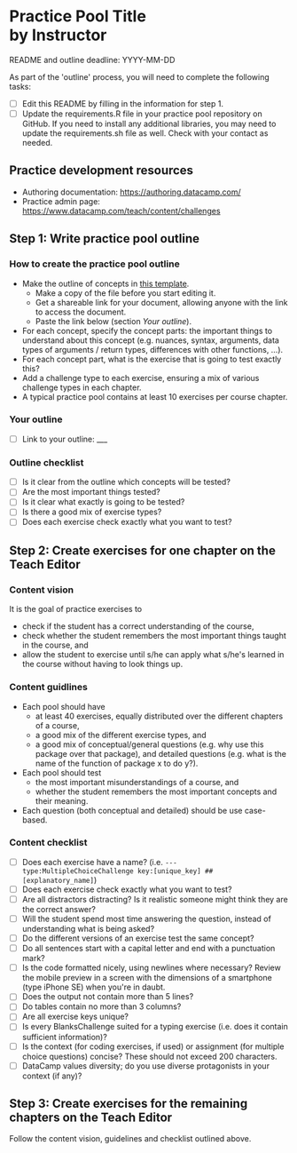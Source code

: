 # **Practice Pool Title**<br/>by **Instructor**

README and outline deadline: YYYY-MM-DD 

As part of the 'outline' process, you will need to complete the following tasks:

- [ ] Edit this README by filling in the information for step 1.
- [ ] Update the requirements.R file in your practice pool repository on GitHub. If you need to install any additional libraries, you may need to update the requirements.sh file as well. Check with your contact as needed.

## Practice development resources

* Authoring documentation: https://authoring.datacamp.com/
* Practice admin page: https://www.datacamp.com/teach/content/challenges

## Step 1: Write practice pool outline

### How to create the practice pool outline
* Make the outline of concepts in [this template](https://docs.google.com/document/d/1kqLp3kjGja1RR5nnHDsR14880bLLxlXxhi8D-K4Nprc/edit?usp=sharing).
  * Make a copy of the file before you start editing it.
  * Get a shareable link for your document, allowing anyone with the link to access the document.
  * Paste the link below (section _Your outline_).
* For each concept, specify the concept parts: the important things to understand about this concept (e.g. nuances, syntax, arguments, data types of arguments / return types, differences with other functions, …).
* For each concept part, what is the exercise that is going to test exactly this?
* Add a challenge type to each exercise, ensuring a mix of various challenge types in each chapter.
* A typical practice pool contains at least 10 exercises per course chapter.

### Your outline
- [ ] Link to your outline: ___

### Outline checklist
- [ ] Is it clear from the outline which concepts will be tested?
- [ ] Are the most important things tested?
- [ ] Is it clear what exactly is going to be tested?
- [ ] Is there a good mix of exercise types?
- [ ] Does each exercise check exactly what you want to test?

## Step 2: Create exercises for one chapter on the Teach Editor
### Content vision
It is the goal of practice exercises to
* check if the student has a correct understanding of the course,
* check whether the student remembers the most important things taught in the course, and
* allow the student to exercise until s/he can apply what s/he's learned in the course without having to look things up.

### Content guidlines
* Each pool should have
   * at least 40 exercises, equally distributed over the different chapters of a course,
   * a good mix of the different exercise types, and
   * a good mix of conceptual/general questions (e.g. why use this package over that package), and detailed questions (e.g. what is the name of the function of package x to do y?).
* Each pool should test
  * the most important misunderstandings of a course, and
  * whether the student remembers the most important concepts and their meaning.
* Each question (both conceptual and detailed) should be use case-based.

### Content checklist
- [ ] Does each exercise have a name? (i.e. `--- type:MultipleChoiceChallenge key:[unique_key] ## [explanatory_name]`)
- [ ] Does each exercise check exactly what you want to test?
- [ ] Are all distractors distracting? Is it realistic someone might think they are the correct answer?
- [ ] Will the student spend most time answering the question, instead of understanding what is being asked?
- [ ] Do the different versions of an exercise test the same concept?
- [ ] Do all sentences start with a capital letter and end with a punctuation mark?
- [ ] Is the code formatted nicely, using newlines where necessary? Review the mobile preview in a screen with the dimensions of a smartphone (type iPhone SE) when you're in daubt.
- [ ] Does the output not contain more than 5 lines?
- [ ] Do tables contain no more than 3 columns?
- [ ] Are all exercise keys unique?
- [ ] Is every BlanksChallenge suited for a typing exercise (i.e. does it contain sufficient information)?
- [ ] Is the context (for coding exercises, if used) or assignment (for multiple choice questions) concise? These should not exceed 200 characters.
- [ ] DataCamp values diversity; do you use diverse protagonists in your context (if any)? 

## Step 3: Create exercises for the remaining chapters on the Teach Editor
Follow the content vision, guidelines and checklist outlined above.
